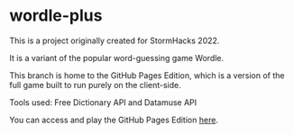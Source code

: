 # wordle-plus

This is a project originally created for StormHacks 2022.

It is a variant of the popular word-guessing game Wordle.<br>

This branch is home to the GitHub Pages Edition, which is a version of the full game built to run purely on the client-side.

Tools used: Free Dictionary API and Datamuse API

You can access and play the GitHub Pages Edition [here](https://shorewind.github.io/wordle-plus/).
